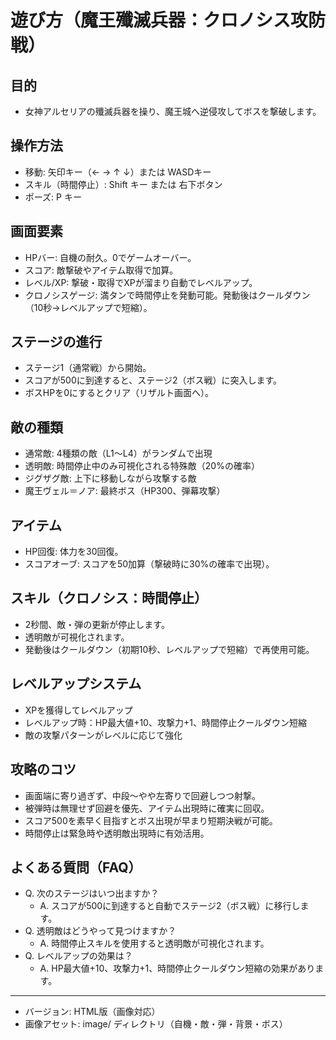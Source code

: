 # 遊び方（魔王殲滅兵器：クロノシス攻防戦）

## 目的
- 女神アルセリアの殲滅兵器を操り、魔王城へ逆侵攻してボスを撃破します。

## 操作方法
- 移動: 矢印キー（← → ↑ ↓）または WASDキー
- スキル（時間停止）: Shift キー または 右下ボタン
- ポーズ: P キー

## 画面要素
- HPバー: 自機の耐久。0でゲームオーバー。
- スコア: 敵撃破やアイテム取得で加算。
- レベル/XP: 撃破・取得でXPが溜まり自動でレベルアップ。
- クロノシスゲージ: 満タンで時間停止を発動可能。発動後はクールダウン（10秒→レベルアップで短縮）。

## ステージの進行
- ステージ1（通常戦）から開始。
- スコアが500に到達すると、ステージ2（ボス戦）に突入します。
- ボスHPを0にするとクリア（リザルト画面へ）。

## 敵の種類
- 通常敵: 4種類の敵（L1〜L4）がランダムで出現
- 透明敵: 時間停止中のみ可視化される特殊敵（20%の確率）
- ジグザグ敵: 上下に移動しながら攻撃する敵
- 魔王ヴェル＝ノア: 最終ボス（HP300、弾幕攻撃）

## アイテム
- HP回復: 体力を30回復。
- スコアオーブ: スコアを50加算（撃破時に30%の確率で出現）。

## スキル（クロノシス：時間停止）
- 2秒間、敵・弾の更新が停止します。
- 透明敵が可視化されます。
- 発動後はクールダウン（初期10秒、レベルアップで短縮）で再使用可能。

## レベルアップシステム
- XPを獲得してレベルアップ
- レベルアップ時：HP最大値+10、攻撃力+1、時間停止クールダウン短縮
- 敵の攻撃パターンがレベルに応じて強化

## 攻略のコツ
- 画面端に寄り過ぎず、中段〜やや左寄りで回避しつつ射撃。
- 被弾時は無理せず回避を優先、アイテム出現時に確実に回収。
- スコア500を素早く目指すとボス出現が早まり短期決戦が可能。
- 時間停止は緊急時や透明敵出現時に有効活用。

## よくある質問（FAQ）
- Q. 次のステージはいつ出ますか？
  - A. スコアが500に到達すると自動でステージ2（ボス戦）に移行します。
- Q. 透明敵はどうやって見つけますか？
  - A. 時間停止スキルを使用すると透明敵が可視化されます。
- Q. レベルアップの効果は？
  - A. HP最大値+10、攻撃力+1、時間停止クールダウン短縮の効果があります。

---
- バージョン: HTML版（画像対応）
- 画像アセット: image/ ディレクトリ（自機・敵・弾・背景・ボス）

